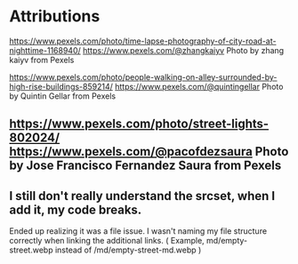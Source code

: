 # Attributions
https://www.pexels.com/photo/time-lapse-photography-of-city-road-at-nighttime-1168940/
https://www.pexels.com/@zhangkaiyv
Photo by zhang kaiyv from Pexels

https://www.pexels.com/photo/people-walking-on-alley-surrounded-by-high-rise-buildings-859214/
https://www.pexels.com/@quintingellar
Photo by Quintin Gellar from Pexels

https://www.pexels.com/photo/street-lights-802024/
https://www.pexels.com/@pacofdezsaura
Photo by Jose Francisco Fernandez Saura from Pexels
 ---

 ## I still don't really understand  the srcset, when I add it, my code breaks.

 Ended up realizing it was a file issue. I wasn't naming my file structure correctly when linking the additional links. ( Example, md/empty-street.webp instead of /md/empty-street-md.webp )